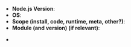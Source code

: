 <!-- Please remove this line and fill the template -->

* **Node.js Version**:
* **OS**:
* **Scope (install, code, runtime, meta, other?)**:
* **Module (and version) (if relevant)**:

-

<!-- Please write your issue here and remove this line and the example code part. If relevant, provide some code following the example:

```js
// I am an example of JS code
// please remove me too
```
-->
